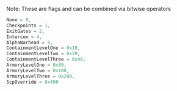 Note: These are flags and can be combined via bitwise operators
```cs
None = 0,
Checkpoints = 1,
ExitGates = 2,
Intercom = 4,
AlphaWarhead = 8,
ContainmentLevelOne = 0x10,
ContainmentLevelTwo = 0x20,
ContainmentLevelThree = 0x40,
ArmoryLevelOne = 0x80,
ArmoryLevelTwo = 0x100,
ArmoryLevelThree = 0x200,
ScpOverride = 0x400
```
